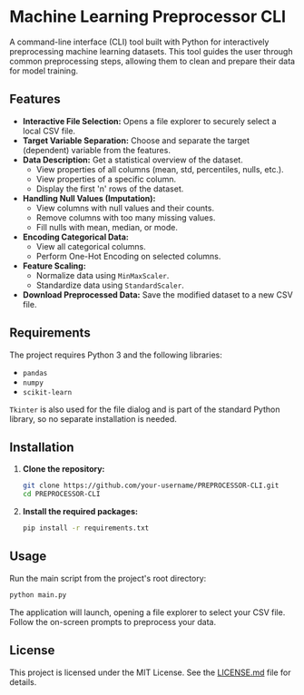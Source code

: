 # Machine Learning Preprocessor CLI

A command-line interface (CLI) tool built with Python for interactively preprocessing machine learning datasets. This tool guides the user through common preprocessing steps, allowing them to clean and prepare their data for model training.

## Features

- **Interactive File Selection:** Opens a file explorer to securely select a local CSV file.
- **Target Variable Separation:** Choose and separate the target (dependent) variable from the features.
- **Data Description:** Get a statistical overview of the dataset.
  - View properties of all columns (mean, std, percentiles, nulls, etc.).
  - View properties of a specific column.
  - Display the first 'n' rows of the dataset.
- **Handling Null Values (Imputation):**
  - View columns with null values and their counts.
  - Remove columns with too many missing values.
  - Fill nulls with mean, median, or mode.
- **Encoding Categorical Data:**
  - View all categorical columns.
  - Perform One-Hot Encoding on selected columns.
- **Feature Scaling:**
  - Normalize data using `MinMaxScaler`.
  - Standardize data using `StandardScaler`.
- **Download Preprocessed Data:** Save the modified dataset to a new CSV file.

## Requirements

The project requires Python 3 and the following libraries:

- `pandas`
- `numpy`
- `scikit-learn`

`Tkinter` is also used for the file dialog and is part of the standard Python library, so no separate installation is needed.

## Installation

1.  **Clone the repository:**
    ```bash
    git clone https://github.com/your-username/PREPROCESSOR-CLI.git
    cd PREPROCESSOR-CLI
    ```

2.  **Install the required packages:**
    ```bash
    pip install -r requirements.txt
    ```

## Usage

Run the main script from the project's root directory:

```bash
python main.py
```

The application will launch, opening a file explorer to select your CSV file. Follow the on-screen prompts to preprocess your data.

## License

This project is licensed under the MIT License. See the [LICENSE.md](LICENSE.md) file for details. 